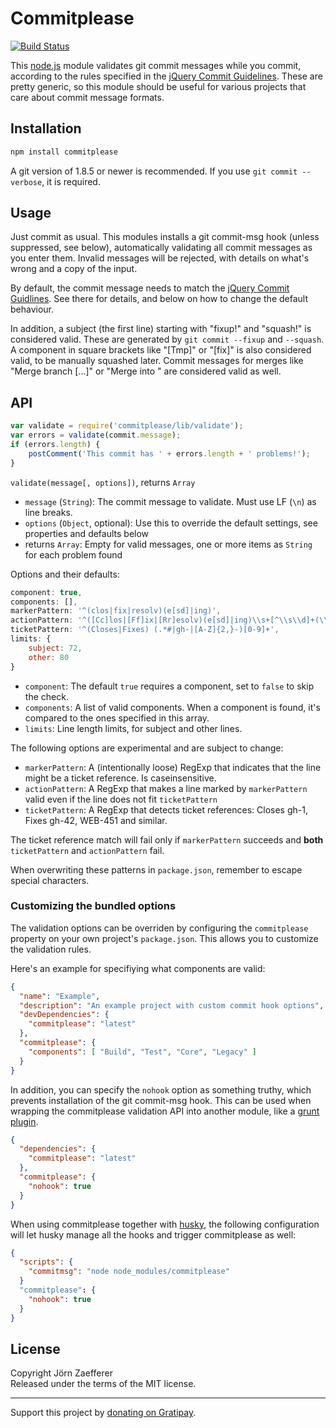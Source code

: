 # Commitplease

[![Build Status](https://secure.travis-ci.org/jzaefferer/commitplease.png)](http://travis-ci.org/jzaefferer/commitplease)

This [node.js](http://nodejs.org/) module validates git commit messages while you commit, according to the rules specified in the [jQuery Commit Guidelines](http://contribute.jquery.org/commits-and-pull-requests/#commit-guidelines). These are pretty generic, so this module should be useful for various projects that care about commit message formats.

## Installation

```js
npm install commitplease
```

A git version of 1.8.5 or newer is recommended. If you use `git commit --verbose`, it is required.

## Usage

Just commit as usual. This modules installs a git commit-msg hook (unless suppressed, see below), automatically validating all commit messages as you enter them. Invalid messages will be rejected, with details on what's wrong and a copy of the input.

By default, the commit message needs to match the [jQuery Commit Guidlines](http://contribute.jquery.org/commits-and-pull-requests/#commit-guidelines). See there for details, and below on how to change the default behaviour.

In addition, a subject (the first line) starting with "fixup!" and "squash!" is considered valid. These are generated by `git commit --fixup` and `--squash`. A component in square brackets like "[Tmp]" or "[fix]" is also considered valid, to be manually squashed later. Commit messages for merges like "Merge branch [...]" or "Merge <commitish> into <commitish>" are considered valid as well.

## API

```js
var validate = require('commitplease/lib/validate');
var errors = validate(commit.message);
if (errors.length) {
	postComment('This commit has ' + errors.length + ' problems!');
}
```

`validate(message[, options])`, returns `Array`

* `message` (`String`): The commit message to validate. Must use LF (`\n`) as line breaks.
* `options` (`Object`, optional): Use this to override the default settings, see properties and defaults below
* returns `Array`: Empty for valid messages, one or more items as `String` for each problem found

Options and their defaults:

```js
component: true,
components: [],
markerPattern: '^(clos|fix|resolv)(e[sd]|ing)',
actionPattern: '^([Cc]los|[Ff]ix|[Rr]esolv)(e[sd]|ing)\\s+[^\\s\\d]+(\\s|$)',
ticketPattern: '^(Closes|Fixes) (.*#|gh-|[A-Z]{2,}-)[0-9]+',
limits: {
	subject: 72,
	other: 80
}
```

* `component`: The default `true` requires a component, set to `false` to skip the check.
* `components`: A list of valid components. When a component is found, it's compared to the ones specified in this array.
* `limits`: Line length limits, for subject and other lines.

The following options are experimental and are subject to change:
* `markerPattern`: A (intentionally loose) RegExp that indicates that the line might be a ticket reference. Is caseinsensitive.
* `actionPattern`: A RegExp that makes a line marked by `markerPattern` valid even if the line does not fit `ticketPattern`
* `ticketPattern`: A RegExp that detects ticket references: Closes gh-1, Fixes gh-42, WEB-451 and similar.

The ticket reference match will fail only if `markerPattern` succeeds and __both__ `ticketPattern` and `actionPattern` fail.

When overwriting these patterns in `package.json`, remember to escape special characters.

### Customizing the bundled options

The validation options can be overriden by configuring the `commitplease` property on your own project's `package.json`. This allows you to customize the validation rules.

Here's an example for specifiying what components are valid:

```json
{
  "name": "Example",
  "description": "An example project with custom commit hook options",
  "devDependencies": {
    "commitplease": "latest"
  },
  "commitplease": {
    "components": [ "Build", "Test", "Core", "Legacy" ]
  }
}
```

In addition, you can specify the `nohook` option as something truthy, which prevents installation of the git commit-msg hook. This can be used when wrapping the commitplease validation API into another module, like a [grunt plugin](https://github.com/rxaviers/grunt-commitplease/).

```json
{
  "dependencies": {
    "commitplease": "latest"
  },
  "commitplease": {
    "nohook": true
  }
}
```

When using commitplease together with [husky](https://github.com/typicode/husky), the following configuration will let husky manage all the hooks and trigger commitplease as well:

```json
{
  "scripts": {
    "commitmsg": "node node_modules/commitplease"
  }
  "commitplease": {
    "nohook": true
  }
}
```

## License
Copyright Jörn Zaefferer  
Released under the terms of the MIT license.

---

Support this project by [donating on Gratipay](https://gratipay.com/jzaefferer/).
